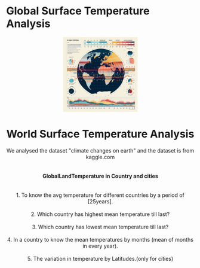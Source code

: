 # Global Surface Temperature Analysis
<html>
<center>
<img src="theme.jpeg" alt="globe_image" width="200px" height="200px">
<h1>World Surface Temperature Analysis</h1>
<p>
 <div> We analysed the dataset "climate changes on earth" and the dataset is from kaggle.com</div><br></br>
  <div><b>GlobalLandTemperature in Country and cities</b></div><br></br>
  <div>
1. To know the avg temperature for different countries by a period of [25years].<br></br>
2. Which country has highest mean temperature till last?<br></br>
3. Which country has lowest mean temperature till last?<br></br>
4. In a country to know the mean temperatures by months (mean of months in every year).<br></br>
5. The variation in temperature by Latitudes.(only for cities)
  </div>
</p>
</center>
</html>
